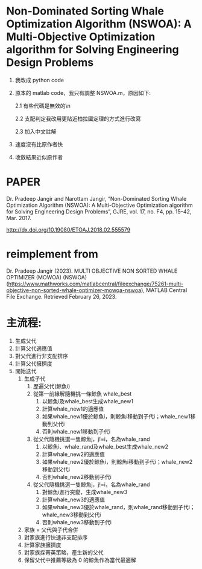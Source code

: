 # Non-Dominated Sorting Whale Optimization Algorithm (NSWOA): A Multi-Objective Optimization algorithm for Solving Engineering Design Problems

1. 我改成 python code

2. 原本的 matlab code，我只有調整 NSWOA.m，原因如下:

   2.1 有些代碼是無效的\n

   2.2 支配判定我改用更貼近柏拉圖定理的方式進行改寫

   2.3 加入中文註解
  
3. 速度沒有比原作者快

4. 收斂結果近似原作者

# PAPER
Dr. Pradeep Jangir and Narottam Jangir, “Non-Dominated Sorting Whale Optimization Algorithm (NSWOA): A Multi-Objective Optimization algorithm for Solving Engineering Design Problems”, GJRE, vol. 17, no. F4, pp. 15–42, Mar. 2017.

http://dx.doi.org/10.19080/ETOAJ.2018.02.555579

# reimplement from
Dr. Pradeep Jangir (2023). MULTI OBJECTIVE NON SORTED WHALE OPTIMIZER (MOWOA) (NSWOA) (https://www.mathworks.com/matlabcentral/fileexchange/75261-multi-objective-non-sorted-whale-optimizer-mowoa-nswoa), MATLAB Central File Exchange. Retrieved February 26, 2023.

# 主流程:
1. 生成父代
2. 計算父代適應值
3. 對父代進行非支配排序
4. 計算父代擁擠度
5. 開始迭代
    1. 生成子代
        1. 歷遍父代(鯨魚i)
        2. 從第一前緣解隨機挑一條鯨魚 whale_best
            1. 以鯨魚i及whale_best生成whale_new1
            2. 計算whale_new1的適應值
            3. 如果whale_new1優於鯨魚i，則鯨魚i移動到子代i；whale_new1移動到父代i
            4. 否則whale_new1移動到子代i
        3. 從父代隨機挑選一隻鯨魚j，j!=i，名為whale_rand
            1. 以鯨魚i、whale_rand及whale_best生成whale_new2
            2. 計算whale_new2的適應值
            3. 如果whale_new2優於鯨魚i，則鯨魚i移動到子代i；whale_new2移動到父代i
            4. 否則whale_new2移動到子代i
        4. 從父代隨機挑選一隻鯨魚j，j!=i，名為whale_rand
            1. 對鯨魚i進行突變，生成whale_new3
            2. 計算whale_new3的適應值
            3. 如果whale_new3優於whale_rand，則whale_rand移動到子代i；whale_new3移動到父代i
            4. 否則whale_new3移動到子代i
    2. 家族 = 父代與子代合併
    3. 對家族進行快速非支配排序
    4. 計算家族擁擠度
    5. 對家族採菁英策略，產生新的父代
    6. 保留父代中推薦等級為 0 的鯨魚作為當代最適解
